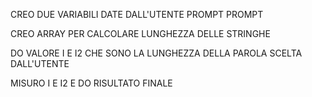 CREO DUE VARIABILI DATE DALL'UTENTE 
PROMPT
PROMPT

CREO ARRAY PER CALCOLARE LUNGHEZZA DELLE STRINGHE

DO VALORE I E I2 CHE SONO LA LUNGHEZZA DELLA PAROLA SCELTA DALL'UTENTE 

MISURO I E I2 E DO RISULTATO FINALE 